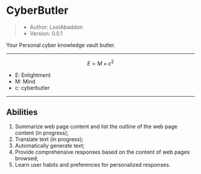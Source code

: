 #	CyberButler

> -	Author: LostAbaddon
> -	Version: 0.0.1

Your Personal cyber knowledge vault butler.

---

$$
E = M \times c^2
$$

-	E: Enlightment
-	M: Mind
-	c: cyberbutler

---

##	Abilities

1.	Summarize web page content and list the outline of the web page content (in progress);
2.	Translate text (in progress);
3.	Automatically generate text;
4.	Provide comprehensive responses based on the content of web pages browsed;
5.	Learn user habits and preferences for personalized responses.
